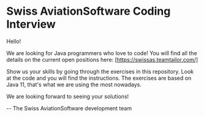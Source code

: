 # Swiss AviationSoftware Coding Interview

Hello!

We are looking for Java programmers who love to code! You will find all the
details on the current open positions here:
	[https://swissas.teamtailor.com/]

Show us your skills by going through the exercises in this repository. Look at
the code and you will find the instructions. The exercises are based on Java
11, that's what we are using the most nowadays.

We are looking forward to seeing your solutions!

-- The Swiss AviationSoftware development team
